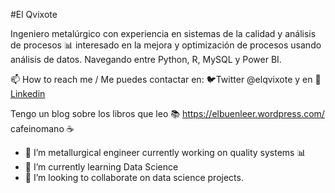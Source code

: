 #El Qvixote

Ingeniero metalúrgico con experiencia en sistemas de la calidad y análisis de procesos 📊 interesado en la mejora y optimización de procesos 
usando análisis de datos. Navegando entre Python, R, MySQL y Power BI.

📫 How to reach me / Me puedes contactar en: 🐦Twitter @elqvixote y en 📄 [Linkedin](https://www.linkedin.com/in/robertosheldon/)            
                                  
Tengo un blog sobre los libros que leo 📚 https://elbuenleer.wordpress.com/ cafeinomano  ☕
    
- 🔭 I’m metallurgical engineer currently working on quality systems 📊 
- 🌱 I’m currently learning Data Science 
- 👯 I’m looking to collaborate on data science projects.
 
